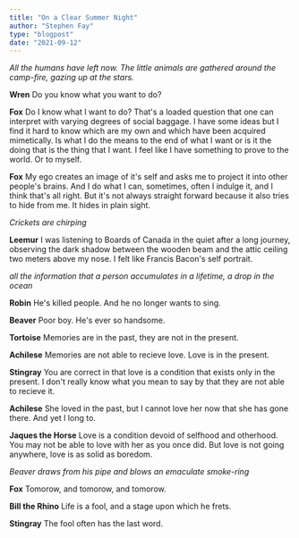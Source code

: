 ```yaml
---
title: "On a Clear Summer Night"
author: "Stephen Fay"
type: "blogpost"
date: "2021-09-12"
---
```


*All the humans have left now. The little animals are gathered around the camp-fire, gazing up at the stars.*

**Wren** Do you know what you want to do?

**Fox** Do I know what I want to do? That's a loaded question that one can interpret with varying degrees of social baggage. I have some ideas but I find it hard to know which are my own and which have been acquired mimetically. Is what I do the means to the end of what I want or is it the doing that is the thing that I want. I feel like I have something to prove to the world. Or to myself. 

**Fox** My ego creates an image of it's self and asks me to project it into other people's brains. And I do what I can, sometimes, often I indulge it, and I think that's all right. But it's not always straight forward because it also tries to hide from me. It hides in plain sight.

*Crickets are chirping*

**Leemur** I was listening to Boards of Canada in the quiet after a long journey, observing the dark shadow between the wooden beam and the attic ceiling two meters above my nose. I felt like Francis Bacon's self portrait. 

*all the information that a person accumulates in a lifetime, a drop in the ocean*

**Robin** He's killed people. And he no longer wants to sing. 

**Beaver** Poor boy. He's ever so handsome.

**Tortoise** Memories are in the past, they are not in the present. 

**Achilese** Memories are not able to recieve love. Love is in the present. 

**Stingray** You are correct in that love is a condition that exists only in the present. I don't really know what you mean to say by that they are not able to recieve it. 

**Achilese** She loved in the past, but I cannot love her now that she has gone there. And yet I long to. 

**Jaques the Horse** Love is a condition devoid of selfhood and otherhood. You may not be able to love with her as you once did. But love is not going anywhere, love is as solid as boredom. 

*Beaver draws from his pipe and blows an emaculate smoke-ring*

**Fox** Tomorow, and tomorow, and tomorow.

**Bill the Rhino** Life is a fool, and a stage upon which he frets.

**Stingray** The fool often has the last word. 

